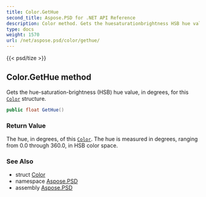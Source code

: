 ```yaml
---
title: Color.GetHue
second_title: Aspose.PSD for .NET API Reference
description: Color method. Gets the huesaturationbrightness HSB hue value in degrees for this Color structure
type: docs
weight: 1570
url: /net/aspose.psd/color/gethue/
---
```

{{< psd/tize >}}
## Color.GetHue method

Gets the hue-saturation-brightness (HSB) hue value, in degrees, for this [`Color`](../) structure.

```csharp
public float GetHue()
```

### Return Value

The hue, in degrees, of this [`Color`](../). The hue is measured in degrees, ranging from 0.0 through 360.0, in HSB color space.

### See Also

* struct [Color](../)
* namespace [Aspose.PSD](../../color/)
* assembly [Aspose.PSD](../../../)



